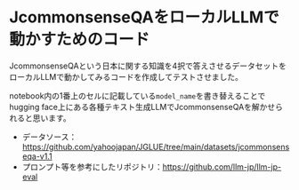 # JcommonsenseQAをローカルLLMで動かすためのコード

JcommonsenseQAという日本に関する知識を4択で答えさせるデータセットをローカルLLMで動かしてみるコードを作成してテストさせました。

notebook内の1番上のセルに記載している`model_name`を書き替えることでhugging face上にある各種テキスト生成LLMでJcommonsenseQAを解かせられると思います。


- データソース：https://github.com/yahoojapan/JGLUE/tree/main/datasets/jcommonsenseqa-v1.1
- プロンプト等を参考にしたリポジトリ：https://github.com/llm-jp/llm-jp-eval